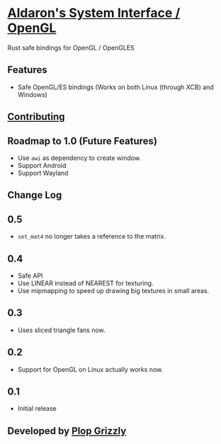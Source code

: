 # [Aldaron's System Interface / OpenGL](https://crates.io/crates/asi_opengl)
Rust safe bindings for OpenGL / OpenGLES

## Features
* Safe OpenGL/ES bindings (Works on both Linux (through XCB) and Windows)

## [Contributing](http://plopgrizzly.com/contributing/en#contributing)

## Roadmap to 1.0 (Future Features)
* Use `awi` as dependency to create window.
* Support Android
* Support Wayland

## Change Log
## 0.5
* `set_mat4` no longer takes a reference to the matrix.

## 0.4
* Safe API
* Use LINEAR instead of NEAREST for texturing.
* Use mipmapping to speed up drawing big textures in small areas.

## 0.3
* Uses sliced triangle fans now.

## 0.2
* Support for OpenGL on Linux actually works now.

## 0.1
* Initial release

## Developed by [Plop Grizzly](http://plopgrizzly.com)
